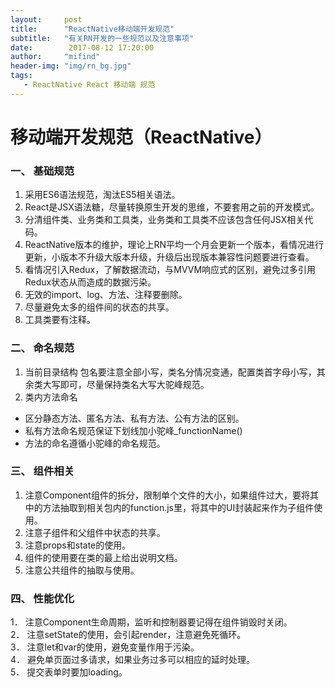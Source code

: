 ---layout:     posttitle:      "ReactNative移动端开发规范"subtitle:   "有关RN开发的一些规范以及注意事项"date:        2017-08-12 17:20:00author:     "mifind"header-img: "img/rn_bg.jpg"tags:   - ReactNative React 移动端 规范 ---# 移动端开发规范（ReactNative）### 一、	基础规范1.	采用ES6语法规范，淘汰ES5相关语法。<br>2.	React是JSX语法糖，尽量转换原生开发的思维，不要套用之前的开发模式。<br>3.	分清组件类、业务类和工具类，业务类和工具类不应该包含任何JSX相关代码。<br>4.	ReactNative版本的维护，理论上RN平均一个月会更新一个版本，看情况进行更新，小版本不升级大版本升级，升级后出现版本兼容性问题要进行查看。<br>5.	看情况引入Redux，了解数据流动，与MVVM响应式的区别，避免过多引用Redux状态从而造成的数据污染。<br>6.	无效的import、log、方法、注释要删除。<br>7.	尽量避免太多的组件间的状态的共享。<br>8.	工具类要有注释。<br>### 二、	命名规范1.	当前目录结构包名要注意全部小写，类名分情况变通，配置类首字母小写，其余类大写即可，尽量保持类名大写大驼峰规范。2.	类内方法命名* 区分静态方法、匿名方法、私有方法、公有方法的区别。<br>* 私有方法命名规范保证下划线加小驼峰_functionName()<br>* 方法的命名遵循小驼峰的命名规范。<br>### 三、	组件相关1.	注意Component组件的拆分，限制单个文件的大小，如果组件过大，要将其中的方法抽取到相关包内的function.js里，将其中的UI封装起来作为子组件使用。<br>2.	注意子组件和父组件中状态的共享。<br>3.	注意props和state的使用。<br>4.	组件的使用要在类的最上给出说明文档。<br>5.	注意公共组件的抽取与使用。<br>### 四、	性能优化1．	注意Component生命周期，监听和控制器要记得在组件销毁时关闭。<br>2．	注意setState的使用，会引起render，注意避免死循环。<br>3．	注意let和var的使用，避免变量作用于污染。<br>4．	避免单页面过多请求，如果业务过多可以相应的延时处理。<br>5．	提交表单时要加loading。<br>